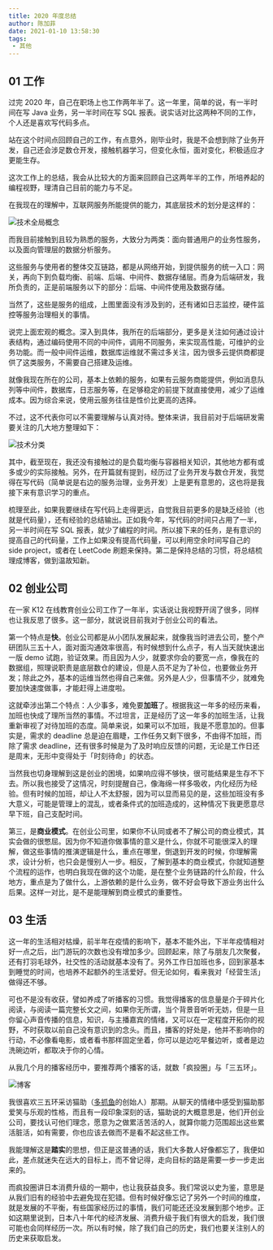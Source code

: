 ```yaml
---
title: 2020 年度总结
author: 陈加菲
date: 2021-01-10 13:58:30
tags:
 - 其他
---
```


## 01 工作

过完 2020 年，自己在职场上也工作两年半了。这一年里，简单的说，有一半时间在写 Java 业务，另一半时间在写 SQL 报表。说实话对比这两种不同的工作，个人还是喜欢写代码多点。

站在这个时间点回顾自己的工作，有点意外，刚毕业时，我是不会想到除了业务开发，自己还会涉足数仓开发，接触机器学习，但变化永恒，面对变化，积极适应才更能生存。

这次工作上的总结，我会从比较大的方面来回顾自己这两年半的工作，所培养起的编程视野，理清自己目前的能力与不足。

在我现在的理解中，互联网服务所能提供的能力，其底层技术的划分是这样的：

![技术全局概念](https://s3-us-west-2.amazonaws.com/secure.notion-static.com/a23407d5-178b-44a5-92d9-3c7aa46f014d/.png)

而我目前接触到且较为熟悉的服务，大致分为两类：面向普通用户的业务性服务，以及面向管理层的数据分析服务。

这些服务与使用者的整体交互链路，都是从网络开始，到提供服务的统一入口：网关，再向下到负载均衡、前端、后端、中间件、数据存储层。而身为后端研发，我所负责的，正是前端服务以下的部分：后端、中间件使用及数据存储。

当然了，这些是服务的组成，上图里面没有涉及到的，还有诸如日志监控，硬件监控等服务治理相关的事情。

说完上面宏观的概念。深入到具体，我所在的后端部分，更多是关注如何通过设计表结构，通过编码使用不同的中间件，调用不同服务，来实现高性能，可维护的业务功能。而一般中间件运维，数据库运维就不需过多关注，因为很多云提供商都提供了这类服务，不需要自己搭建及运维。

就像我现在所在的公司，基本上依赖的服务，如果有云服务商能提供，例如消息队列等中间件，数据库，日志服务等，在足够稳定的前提下就直接使用，减少了运维成本。因为综合来说，使用云服务往往是性价比更高的选择。

不过，这不代表你可以不需要理解与认真对待。整体来讲，我目前对于后端研发需要关注的几大地方整理如下：

![技术分类](https://s3-us-west-2.amazonaws.com/secure.notion-static.com/f0692450-8171-436f-a257-c21f6015c677/.png)

其中，截至现在，我还没有接触过的是负载均衡与容器相关知识，其他地方都有或多或少的实际接触。另外，在开篇就有提到，经历过了业务开发与数仓开发，我觉得在写代码（简单说是右边的服务治理，业务开发）上是更有意思的，这也将是我接下来有意识学习的重点。

梳理至此，如果我要继续在写代码上走得更远，自觉我目前更多的是缺乏经验（也就是代码量），还有经验的总结输出。正如我今年，写代码的时间只占用了一半，另一半时间在写 SQL 报表，就少了编程的时间。所以接下来的任务，是有意识的提高自己的代码量，工作上如果没有提高代码量，可以利用空余时间写自己的 side project，或者在 LeetCode 刷题来保持。第二是保持总结的习惯，将总结梳理成博客，做到温故知新。

## 02 创业公司

在一家 K12 在线教育创业公司工作了一年半，实话说让我视野开阔了很多，同样也让我反思了很多。这一部分，就说说目前我对于创业公司的看法。

第一个特点是**快**。创业公司都是从小团队发展起来，就像我当时进去公司，整个产研团队三五十人，面对面沟通效率很高，有时候想到什么点子，有人当天就快速出一版 demo 试跑，验证效果。而且因为人少，就要求你会的要宽一点，像我在的数据组，照理说职责是底层数仓的建设，但是人员不足为了补位，也要做业务开发；除此之外，基本的运维当然也得自己来做。另外是人少，但事情不少，就难免要加快速度做事，才能赶得上进度啦。

这就牵涉出第二个特点：人少事多，难免要**加班**了。根据我这一年多的经历来看，加班也快成了理所当然的事情。不过坦言，正是经历了这一年多的加班生活，让我重新审视了对待加班的态度。简单来说，如果可以不加班，我是不愿意加的。但事实是，需求的 deadline 总是迫在眉睫，工作任务又剩下很多，不由得不加班，而除了需求 deadline，还有很多时候是为了及时响应反馈的问题，无论是工作日还是周末，无形中变得处于「时刻待命」的状态。

当然我也切身理解到这是创业的困境，如果响应得不够快，很可能结果是生存不下去。所以我也接受了这情况，时刻提醒自己，像海绵一样多吸收，内化经历为经验。但有时候的加班，却让人不太舒服，因为可以显而易见的是，这些加班没有多大意义，可能是管理上的混乱，或者条件式的加班造成的，这种情况下我更愿意尽早下班，自己支配时间。

第三，是**商业模式**。在创业公司里，如果你不认同或者不了解公司的商业模式，其实会做的很憋屈。因为你不知道你做事情的意义是什么，你就不可能很深入的理解，做这些事情的推演逻辑是什么，重点在哪里，倒退到开发的时候，你理解需求，设计分析，也只会是慢别人一步。相反，了解到基本的商业模式，你就知道整个流程的运作，也明白我现在做的这个功能，是在整个业务链路的什么阶段，什么地方，重点是为了做什么，上游依赖的是什么业务，做不好会导致下游业务出什么后果。这样一对比，是不是能理解到商业模式的重要性。

## 03 生活

这一年的生活相对枯燥，前半年在疫情的影响下，基本不能外出，下半年疫情相对好一点之后，出门游玩的次数也没有增加多少。回顾起来，除了与朋友几次聚餐，还有打羽毛球外，社交性的活动就基本没有了。另外工作日加班也多，回到家基本到睡觉的时间，也培养不起额外的生活爱好。但无论如何，看来我对「经营生活」做得还不够。

可也不是没有收获，譬如养成了听播客的习惯。我觉得播客的信息量是介于碎片化阅读，与阅读一篇完整长文之间，如果你无所谓，当个背景音听听无妨，但是一旦你留心声音传播的信息，知识，与主播嘉宾的情绪，又可以在一定程度开拓你的视野，不时获取以前自己没有意识到的念头。而且，播客的好处是，他并不影响你的行动，不必像看电影，或者看书那样固定坐着，你可以是边吃早餐边听，或者是边洗碗边听，都取决于你的心情。

从我几个月的播客经历中，要推荐两个播客的话，就数「疯投圈」与「三五环」。

![博客](https://s3-us-west-2.amazonaws.com/secure.notion-static.com/0719b468-459d-4617-882f-bdedd1e078bf/.png)

我很喜欢三五环采访猫助（[多抓鱼](https://www.duozhuayu.com/)的创始人）那期。从聊天的情绪中感受到猫助那爱笑与乐观的性格，而且有一段印象深刻的话，猫助说的大概意思是，他们开创业公司，要找认可他们理念，愿意为之做累活苦活的人，就算你能力范围超出这些累活脏活，如有需要，你也应该去做而不是看不起这些工作。

我能理解这是**踏实**的思想，但正是这普通的话，我们大多数人好像都忘了，我便如此，差点就迷失在远大的目标上，而不曾记得，走向目标的路是需要一步一步走出来的。

而疯投圈讲日本消费升级的一期中，也让我获益良多。我们常说以史为鉴，意思是从我们旧有的经验中去避免现在犯错。但有时候好像忘记了另外一个时间的维度，就是发展的不平衡，有些国家经历过的事情，我们可能还还没发展到那个地步。正如这期里说到，日本八十年代的经济发展、消费升级于我们有很大的启发，我们很可能也会同样经历一次。所以有时候，除了我们自己的历史，我们也要关注别人的历史来获取启发。
